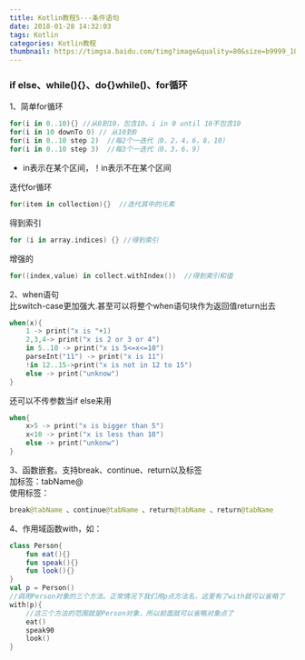 ```yaml
---
title: Kotlin教程5---条件语句
date: 2018-01-28 14:32:03
tags: Kotlin
categories: Kotlin教程
thumbnail: https://timgsa.baidu.com/timg?image&quality=80&size=b9999_10000&sec=1517214609323&di=40d0cb3d0cacdcc718de20dccb81fa6d&imgtype=0&src=http%3A%2F%2Fimgup01.sj88.com%2F2017-06%2F30%2F01%2F1498755765289_0.jpg
---
```

### if else、while(){}、do{}while()、for循环

1、简单for循环
```kotlin
for(i in 0..10){} //从0到10，包含10。i in 0 until 10不包含10
for(i in 10 downTo 0) // 从10到0
for(i in 0..10 step 2)  //每2个一迭代（0，2，4，6，8，10）
for(i in 0..10 step 3)  //每3个一迭代（0，3，6，9）
```
* in表示在某个区间，！in表示不在某个区间  

迭代for循环
```kotlin
for(item in collection){}  //迭代其中的元素
```
得到索引
```kotlin
for (i in array.indices) {} //得到索引
```
增强的
```kotlin
for((index,value) in collect.withIndex())  //得到索引和值
```
2、when语句  
比switch-case更加强大.甚至可以将整个when语句块作为返回值return出去
```kotlin
when(x){
    1 -> print("x is "+1)
    2,3,4-> print("x is 2 or 3 or 4") 
    in 5..10 -> print("x is 5<=x<=10")
    parseInt("11") -> print("x is 11")
    !in 12..15->print("x is not in 12 to 15")
    else -> print("unknow")
}
```
还可以不传参数当if else来用
```kotlin
when{
    x>5 -> print("x is bigger than 5")
    x<10 -> print("x is less than 10")
    else -> print("unkonw")
}
```
3、函数嵌套。支持break、continue、return以及标签  
加标签：tabName@  
使用标签：
```kotlin
break@tabName 、continue@tabName 、return@tabName 、return@tabName 
```
4、作用域函数with，如：
```kotlin
class Person{
    fun eat(){}
    fun speak(){}
    fun look(){}
}
val p = Person()
//调用Person对象的三个方法。正常情况下我们用p点方法名，这里有了with就可以省略了
with(p){
    //这三个方法的范围就是Person对象，所以前面就可以省略对象点了
    eat()
    speak90
    look()
}
```

